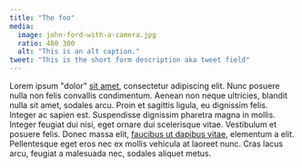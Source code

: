 ```yaml
---
title: "The foo"
media: 
  image: john-ford-with-a-camera.jpg
  ratio: 480 300
  alt: "This is an alt caption."
tweet: "This is the short form description aka tweet field"
---
```


Lorem ipsum "dolor" [sit amet](foo.html), consectetur<!--hed--> adipiscing elit. Nunc posuere nulla non felis convallis condimentum. Aenean non neque ultricies, blandit nulla sit amet, sodales arcu. Proin et sagittis ligula, eu dignissim felis. Integer ac sapien est. Suspendisse dignissim pharetra magna in mollis. Integer feugiat dui nisi, eget ornare dui scelerisque vitae. Vestibulum et posuere felis. Donec massa elit, [faucibus ut dapibus vitae](bar.html), elementum a elit. Pellentesque eget eros nec ex mollis vehicula at laoreet nunc. Cras lacus arcu, feugiat a malesuada nec, sodales aliquet metus.
